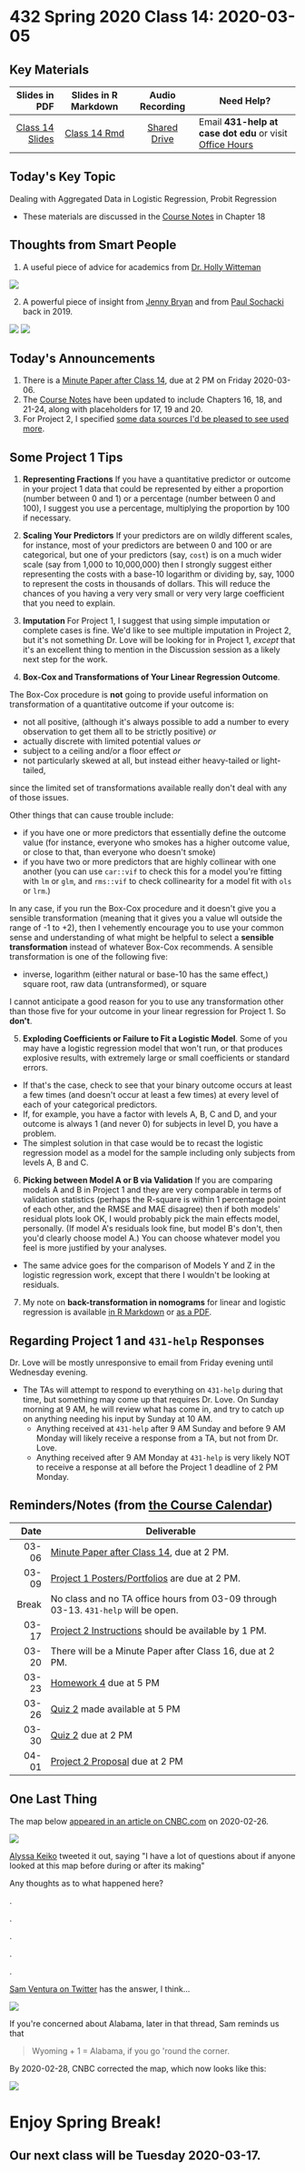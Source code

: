 # 432 Spring 2020 Class 14: 2020-03-05

## Key Materials

Slides in PDF | Slides in R Markdown | Audio Recording | Need Help?
------------: | :------------------: | :--------------: | ---------------------------
[Class 14 Slides](https://github.com/THOMASELOVE/2020-432/blob/master/classes/class14/432_2020_slides14.pdf) | [Class 14 Rmd](https://github.com/THOMASELOVE/2020-432/blob/master/classes/class14/432_2020_slides14.Rmd) | [Shared Drive](http://bit.ly/432-2020-audio) | Email **431-help at case dot edu** or visit [Office Hours](https://github.com/THOMASELOVE/2020-432/blob/master/calendar.md#tas-and-office-hours)

## Today's Key Topic

Dealing with Aggregated Data in Logistic Regression, Probit Regression 
- These materials are discussed in the [Course Notes](https://thomaselove.github.io/2020-432-book/) in Chapter 18

## Thoughts from Smart People

1. A useful piece of advice for academics from [Dr. Holly Witteman](https://twitter.com/hwitteman/status/1234968102263230464?s=11)

![](https://github.com/THOMASELOVE/2020-432/blob/master/classes/class14/figures/witteman.PNG)

2. A powerful piece of insight from [Jenny Bryan](https://twitter.com/JennyBryan/status/1103066293190615041) and from [Paul Sochacki](https://twitter.com/Cyberskout99/status/1103095572288827392) back in 2019.

![](https://github.com/THOMASELOVE/2020-432/blob/master/classes/class14/figures/jennybryan_tw.PNG)
![](https://github.com/THOMASELOVE/2020-432/blob/master/classes/class14/figures/paul_tw.PNG)

## Today's Announcements

1. There is a [Minute Paper after Class 14](http://bit.ly/432-2020-minute-14), due at 2 PM on Friday 2020-03-06.
2. The [Course Notes](https://thomaselove.github.io/2020-432-book/) have been updated to include Chapters 16, 18, and 21-24, along with placeholders for 17, 19 and 20.
3. For Project 2, I specified [some data sources I'd be pleased to see used more](https://github.com/THOMASELOVE/2020-432/blob/master/projects/project2/README.md#suggested-data-sources). 

## Some Project 1 Tips

1. **Representing Fractions** If you have a quantitative predictor or outcome in your project 1 data that could be represented by either a proportion (number between 0 and 1) or a percentage (number between 0 and 100), I suggest you use a percentage, multiplying the proportion by 100 if necessary.

2. **Scaling Your Predictors** If your predictors are on wildly different scales, for instance, most of your predictors are between 0 and 100 or are categorical, but one of your predictors (say, `cost`) is on a much wider scale (say from 1,000 to 10,000,000) then I strongly suggest either representing the costs with a base-10 logarithm or dividing by, say, 1000 to represent the costs in thousands of dollars. This will reduce the chances of you having a very very small or very very large coefficient that you need to explain. 

3. **Imputation** For Project 1, I suggest that using simple imputation or complete cases is fine. We'd like to see multiple imputation in Project 2, but it's not something Dr. Love will be looking for in Project 1, *except* that it's an excellent thing to mention in the Discussion session as a likely next step for the work.

4. **Box-Cox and Transformations of Your Linear Regression Outcome**.

The Box-Cox procedure is **not** going to provide useful information on transformation of a quantitative outcome if your outcome is:

- not all positive, (although it's always possible to add a number to every observation to get them all to be strictly positive) *or*
- actually discrete with limited potential values *or*
- subject to a ceiling and/or a floor effect *or*
- not particularly skewed at all, but instead either heavy-tailed or light-tailed, 

since the limited set of transformations available really don't deal with any of those issues.

Other things that can cause trouble include:

- if you have one or more predictors that essentially define the outcome value (for instance, everyone who smokes has a higher outcome value, or close to that, than everyone who doesn't smoke)
- if you have two or more predictors that are highly collinear with one another (you can use `car::vif` to check this for a model you're fitting with `lm` or `glm`, and `rms::vif` to check collinearity for a model fit with `ols` or `lrm`.)

In any case, if you run the Box-Cox procedure and it doesn't give you a sensible transformation (meaning that it gives you a value wll outside the range of -1 to +2), then I vehemently encourage you to use your common sense and understanding of what might be helpful to select a **sensible transformation** instead of whatever Box-Cox recommends. A sensible transformation is one of the following five:

- inverse, logarithm (either natural or base-10 has the same effect,) square root, raw data (untransformed), or square

I cannot anticipate a good reason for you to use any transformation other than those five for your outcome in your linear regression for Project 1. So **don't**. 

5. **Exploding Coefficients or Failure to Fit a Logistic Model**. Some of you may have a logistic regression model that won't run, or that produces explosive results, with extremely large or small coefficients or standard errors. 

- If that's the case, check to see that your binary outcome occurs at least a few times (and doesn't occur at least a few times) at every level of each of your categorical predictors. 
- If, for example, you have a factor with levels A, B, C and D, and your outcome is always 1 (and never 0) for subjects in level D, you have a problem. 
- The simplest solution in that case would be to recast the logistic regression model as a model for the sample including only subjects from levels A, B and C.

6. **Picking between Model A or B via Validation** If you are comparing models A and B in Project 1 and they are very comparable in terms of validation statistics (perhaps the R-square is within 1 percentage point of each other, and the RMSE and MAE disagree) then if both models' residual plots look OK, I would probably pick the main effects model, personally. (If model A's residuals look fine, but model B's don't, then you'd clearly choose model A.) You can choose whatever model you feel is more justified by your analyses.

- The same advice goes for the comparison of Models Y and Z in the logistic regression work, except that there I wouldn't be looking at residuals.

7. My note on **back-transformation in nomograms** for linear and logistic regression is available [in R Markdown](https://github.com/THOMASELOVE/2020-432/blob/master/classes/class14/class14_nomogram_note.Rmd) or [as a PDF](https://github.com/THOMASELOVE/2020-432/blob/master/classes/class14/class14_nomogram_note.pdf).

## Regarding Project 1 and `431-help` Responses

Dr. Love will be mostly unresponsive to email from Friday evening until Wednesday evening. 

- The TAs will attempt to respond to everything on `431-help` during that time, but something may come up that requires Dr. Love. On Sunday morning at 9 AM, he will review what has come in, and try to catch up on anything needing his input by Sunday at 10 AM. 
    - Anything received at `431-help` after 9 AM Sunday and before 9 AM Monday will likely receive a response from a TA, but not from Dr. Love.
    - Anything received after 9 AM Monday at `431-help` is very likely NOT to receive a response at all before the Project 1 deadline of 2 PM Monday.

## Reminders/Notes (from [the Course Calendar](https://github.com/THOMASELOVE/2020-432/blob/master/calendar.md))

Date | Deliverable
----: | ---------------------------------------------------------------
03-06 | [Minute Paper after Class 14](http://bit.ly/432-2020-minute-14), due at 2 PM.
03-09 | [Project 1 Posters/Portfolios](https://github.com/THOMASELOVE/2020-432/tree/master/projects/project1) are due at 2 PM.
Break | No class and no TA office hours from 03-09 through 03-13. `431-help` will be open.
03-17 | [Project 2 Instructions](https://github.com/THOMASELOVE/2020-432/tree/master/projects/project2) should be available by 1 PM.
03-20 | There will be a Minute Paper after Class 16, due at 2 PM.
03-23 | [Homework 4](https://github.com/THOMASELOVE/2020-432/tree/master/homework) due at 5 PM
03-26 | [Quiz 2](https://github.com/THOMASELOVE/2020-432/tree/master/quizzes) made available at 5 PM
03-30 | [Quiz 2](https://github.com/THOMASELOVE/2020-432/tree/master/quizzes) due at 2 PM
04-01 | [Project 2 Proposal](https://github.com/THOMASELOVE/2020-432/tree/master/projects/project2) due at 2 PM


## One Last Thing

The map below [appeared in an article on CNBC.com](https://www.cnbc.com/2020/02/26/people-skipping-medically-necessary-drugs-because-they-cost-too-much.html) on 2020-02-26.

![](https://github.com/THOMASELOVE/2020-432/blob/master/classes/class13/figures/cnbc_map_original.PNG)

[Alyssa Keiko](https://twitter.com/alyssakeiko/status/1233092947987529728) tweeted it out, saying "I have a lot of questions about if anyone looked at this map before during or after its making"

Any thoughts as to what happened here?

.

.

.

.

.

[Sam Ventura on Twitter](https://twitter.com/stat_sam/status/1233191157053693953?s=11) has the answer, I think...

![](https://github.com/THOMASELOVE/2020-432/blob/master/classes/class13/figures/sam_ventura_2020.PNG)

If you're concerned about Alabama, later in that thread, Sam reminds us that 

> Wyoming + 1 = Alabama, if you go 'round the corner.

By 2020-02-28, CNBC corrected the map, which now looks like this:

![](https://github.com/THOMASELOVE/2020-432/blob/master/classes/class13/figures/cnbc_map_corrected.PNG)

# Enjoy Spring Break! 

## Our next class will be Tuesday 2020-03-17.
